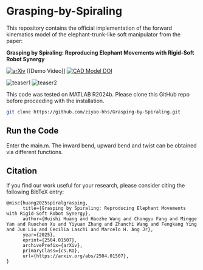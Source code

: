 # Grasping-by-Spiraling
This repository contains the official implementation of the forward kinematics model of the elephant-trunk-like soft manipulator from the paper:

**Grasping by Spiraling: Reproducing Elephant Movements with Rigid-Soft Robot Synergy**

[![arXiv](https://img.shields.io/badge/arXiv-2504.01507-b31b1b.svg)](https://arxiv.org/pdf/2504.01507.pdf) [[Demo Video]] [![CAD Model DOI](https://zenodo.org/badge/DOI/10.5281/zenodo.15278644.svg)](https://doi.org/10.5281/zenodo.15278644)

![teaser1](./readme_images/1_1.png)
![teaser2](./readme_images/1_2.png)

This code was tested on MATLAB R2024b\. Please clone this GitHub repo before proceeding with the installation.

```bash
git clone https://github.com/ziyao-hhs/Grasping-by-Spiraling.git
```
## Run the Code
Enter the main.m. The inward bend, upward bend and twist can be obtained via different functions. 

## Citation
If you find our work useful for your research, please consider citing the following BibTeX entry:
```
@misc{huang2025spiralgrasping,
      title={Grasping by Spiraling: Reproducing Elephant Movements with Rigid-Soft Robot Synergy}, 
      author={Huishi Huang and Haozhe Wang and Chongyu Fang and Mingge Yan and Ruochen Xu and Yiyuan Zhang and Zhanchi Wang and Fengkang Ying and Jun Liu and Cecilia Laschi and Marcelo H. Ang Jr},
      year={2025},
      eprint={2504.01507},
      archivePrefix={arXiv},
      primaryClass={cs.RO},
      url={https://arxiv.org/abs/2504.01507}, 
}
